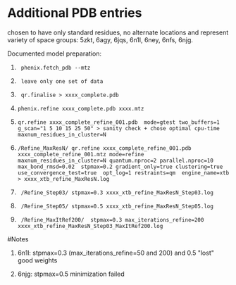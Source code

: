 # Additional PDB entries 
chosen to have only standard residues, no alternate locations and represent variety of space groups: 5zkt, 6agy, 6jqs, 6n1l, 6ney, 6nfs, 6njg.


Documented model preparation:

1.      phenix.fetch_pdb --mtz 

2.      leave only one set of data  

3.      qr.finalise > xxxx_complete.pdb

4.     phenix.refine xxxx_complete.pdb xxxx.mtz

5.     qr.refine xxxx_complete_refine_001.pdb  mode=gtest two_buffers=1 g_scan="1 5 10 15 25 50" > sanity check + chose optimal cpu-time maxnum_residues_in_cluster=N   

6.     /Refine_MaxResN/ qr.refine xxxx_complete_refine_001.pdb xxxx_complete_refine_001.mtz mode=refine maxnum_residues_in_cluster=N quantum.nproc=2 parallel.nproc=10 max_bond_rmsd=0.02  stpmax=0.2 gradient_only=true clustering=true use_convergence_test=true  opt_log=1 restraints=qm  engine_name=xtb  > xxxx_xtb_refine_MaxResN.log   

7.      /Refine_Step03/ stpmax=0.3 xxxx_xtb_refine_MaxResN_Step03.log

8.      /Refine_Step05/ stpmax=0.5 xxxx_xtb_refine_MaxResN_Step05.log

9.      /Refine_MaxItRef200/  stpmax=0.3 max_iterations_refine=200 xxxx_xtb_refine_MaxResN_Step03_MaxItRef200.log

#Notes

1.  6n1l: stpmax=0.3 (max_iterations_refine=50 and 200) and 0.5 "lost" good weights 

2.  6njg: stpmax=0.5 minimization failed

